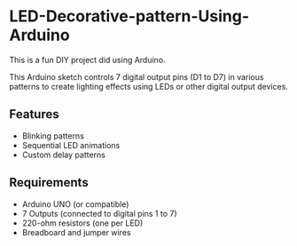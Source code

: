 # LED-Decorative-pattern-Using-Arduino

This is a fun DIY project did using Arduino. 

This Arduino sketch controls 7 digital output pins (D1 to D7) in various patterns to create lighting effects using LEDs or other digital output devices.

## Features

- Blinking patterns
- Sequential LED animations
- Custom delay patterns


## Requirements

- Arduino UNO (or compatible)
- 7 Outputs (connected to digital pins 1 to 7)
- 220-ohm resistors (one per LED)
- Breadboard and jumper wires

